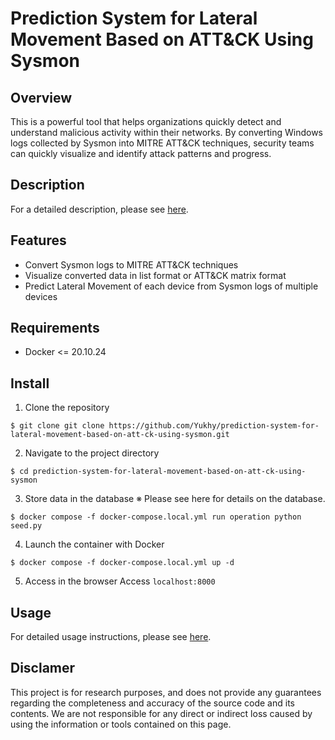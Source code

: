 # Prediction System for Lateral Movement Based on ATT&CK Using Sysmon

## Overview
This is a powerful tool that helps organizations quickly detect and understand malicious activity within their networks. By converting Windows logs collected by Sysmon into MITRE ATT&CK techniques, security teams can quickly visualize and identify attack patterns and progress. 

## Description
For a detailed description, please see [here](https://github.com/Yukhy/Prediction-System-for-Lateral-Movement-based-on-ATT-CK-using-Sysmon/blob/main/docs/description_slide.pdf).

## Features
- Convert Sysmon logs to MITRE ATT&CK techniques
- Visualize converted data in list format or ATT&CK matrix format
- Predict Lateral Movement of each device from Sysmon logs of multiple devices

## Requirements
- Docker <= 20.10.24

## Install
1. Clone the repository
```
$ git clone git clone https://github.com/Yukhy/prediction-system-for-lateral-movement-based-on-att-ck-using-sysmon.git

```

2. Navigate to the project directory
```
$ cd prediction-system-for-lateral-movement-based-on-att-ck-using-sysmon
```
3. Store data in the database
※ Please see here for details on the database.
```
$ docker compose -f docker-compose.local.yml run operation python seed.py
```

4. Launch the container with Docker
```
$ docker compose -f docker-compose.local.yml up -d
```

5. Access in the browser
Access ```localhost:8000```

## Usage
For detailed usage instructions, please see [here](https://github.com/Yukhy/Prediction-System-for-Lateral-Movement-based-on-ATT-CK-using-Sysmon/blob/main/docs/usage.md).

## Disclamer
This project is for research purposes, and does not provide any guarantees regarding the completeness and accuracy of the source code and its contents. We are not responsible for any direct or indirect loss caused by using the information or tools contained on this page.
